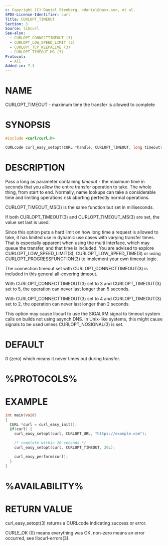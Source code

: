 ```yaml
---
c: Copyright (C) Daniel Stenberg, <daniel@haxx.se>, et al.
SPDX-License-Identifier: curl
Title: CURLOPT_TIMEOUT
Section: 3
Source: libcurl
See-also:
  - CURLOPT_CONNECTTIMEOUT (3)
  - CURLOPT_LOW_SPEED_LIMIT (3)
  - CURLOPT_TCP_KEEPALIVE (3)
  - CURLOPT_TIMEOUT_MS (3)
Protocol:
  - All
Added-in: 7.1
---
```


# NAME

CURLOPT_TIMEOUT - maximum time the transfer is allowed to complete

# SYNOPSIS

~~~c
#include <curl/curl.h>

CURLcode curl_easy_setopt(CURL *handle, CURLOPT_TIMEOUT, long timeout);
~~~

# DESCRIPTION

Pass a long as parameter containing *timeout* - the maximum time in
seconds that you allow the entire transfer operation to take. The whole thing,
from start to end. Normally, name lookups can take a considerable time and
limiting operations risk aborting perfectly normal operations.

CURLOPT_TIMEOUT_MS(3) is the same function but set in milliseconds.

If both CURLOPT_TIMEOUT(3) and CURLOPT_TIMEOUT_MS(3) are set, the
value set last is used.

Since this option puts a hard limit on how long time a request is allowed to
take, it has limited use in dynamic use cases with varying transfer
times. That is especially apparent when using the multi interface, which may
queue the transfer, and that time is included. You are advised to explore
CURLOPT_LOW_SPEED_LIMIT(3), CURLOPT_LOW_SPEED_TIME(3) or using
CURLOPT_PROGRESSFUNCTION(3) to implement your own timeout logic.

The connection timeout set with CURLOPT_CONNECTTIMEOUT(3) is included in
this general all-covering timeout.

With CURLOPT_CONNECTTIMEOUT(3) set to 3 and CURLOPT_TIMEOUT(3) set
to 5, the operation can never last longer than 5 seconds.

With CURLOPT_CONNECTTIMEOUT(3) set to 4 and CURLOPT_TIMEOUT(3) set
to 2, the operation can never last longer than 2 seconds.

This option may cause libcurl to use the SIGALRM signal to timeout system
calls on builds not using asynch DNS. In Unix-like systems, this might cause
signals to be used unless CURLOPT_NOSIGNAL(3) is set.

# DEFAULT

0 (zero) which means it never times out during transfer.

# %PROTOCOLS%

# EXAMPLE

~~~c
int main(void)
{
  CURL *curl = curl_easy_init();
  if(curl) {
    curl_easy_setopt(curl, CURLOPT_URL, "https://example.com");

    /* complete within 20 seconds */
    curl_easy_setopt(curl, CURLOPT_TIMEOUT, 20L);

    curl_easy_perform(curl);
  }
}
~~~

# %AVAILABILITY%

# RETURN VALUE

curl_easy_setopt(3) returns a CURLcode indicating success or error.

CURLE_OK (0) means everything was OK, non-zero means an error occurred, see
libcurl-errors(3).
